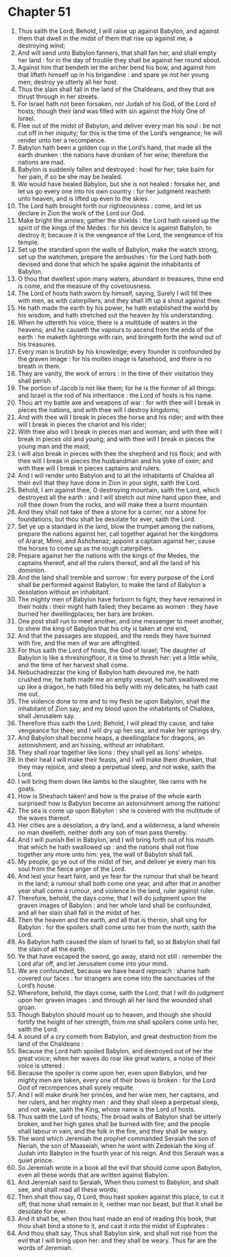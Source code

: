 # Chapter 51

1. Thus saith the Lord; Behold, I will raise up against Babylon, and against them that dwell in the midst of them that rise up against me, a destroying wind;
2. And will send unto Babylon fanners, that shall fan her, and shall empty her land : for in the day of trouble they shall be against her round about.
3. Against him that bendeth let the archer bend his bow, and against him that lifteth himself up in his brigandine : and spare ye not her young men; destroy ye utterly all her host.
4. Thus the slain shall fall in the land of the Chaldeans, and they that are thrust through in her streets.
5. For Israel hath not been forsaken, nor Judah of his God, of the Lord of hosts; though their land was filled with sin against the Holy One of Israel.
6. Flee out of the midst of Babylon, and deliver every man his soul : be not cut off in her iniquity; for this is the time of the Lord’s vengeance; he will render unto her a recompence.
7. Babylon hath been a golden cup in the Lord’s hand, that made all the earth drunken : the nations have drunken of her wine; therefore the nations are mad.
8. Babylon is suddenly fallen and destroyed : howl for her; take balm for her pain, if so be she may be healed.
9. We would have healed Babylon, but she is not healed : forsake her, and let us go every one into his own country : for her judgment reacheth unto heaven, and is lifted up even to the skies.
10. The Lord hath brought forth our righteousness : come, and let us declare in Zion the work of the Lord our God.
11. Make bright the arrows; gather the shields : the Lord hath raised up the spirit of the kings of the Medes : for his device is against Babylon, to destroy it; because it is the vengeance of the Lord, the vengeance of his temple.
12. Set up the standard upon the walls of Babylon, make the watch strong, set up the watchmen, prepare the ambushes : for the Lord hath both devised and done that which he spake against the inhabitants of Babylon.
13. O thou that dwellest upon many waters, abundant in treasures, thine end is come, and the measure of thy covetousness.
14. The Lord of hosts hath sworn by himself, saying, Surely I will fill thee with men, as with caterpillers; and they shall lift up a shout against thee.
15. He hath made the earth by his power, he hath established the world by his wisdom, and hath stretched out the heaven by his understanding.
16. When he uttereth his voice, there is a multitude of waters in the heavens; and he causeth the vapours to ascend from the ends of the earth : he maketh lightnings with rain, and bringeth forth the wind out of his treasures.
17. Every man is brutish by his knowledge; every founder is confounded by the graven image : for his molten image is falsehood, and there is no breath in them.
18. They are vanity, the work of errors : in the time of their visitation they shall perish.
19. The portion of Jacob is not like them; for he is the former of all things: and Israel is the rod of his inheritance : the Lord of hosts is his name.
20. Thou art my battle axe and weapons of war : for with thee will I break in pieces the nations, and with thee will I destroy kingdoms;
21. And with thee will I break in pieces the horse and his rider; and with thee will I break in pieces the chariot and his rider;
22. With thee also will I break in pieces man and woman; and with thee will I break in pieces old and young; and with thee will I break in pieces the young man and the maid;
23. I will also break in pieces with thee the shepherd and his flock; and with thee will I break in pieces the husbandman and his yoke of oxen; and with thee will I break in pieces captains and rulers.
24. And I will render unto Babylon and to all the inhabitants of Chaldea all their evil that they have done in Zion in your sight, saith the Lord.
25. Behold, I am against thee, O destroying mountain, saith the Lord, which destroyest all the earth : and I will stretch out mine hand upon thee, and roll thee down from the rocks, and will make thee a burnt mountain.
26. And they shall not take of thee a stone for a corner, nor a stone for foundations; but thou shalt be desolate for ever, saith the Lord.
27. Set ye up a standard in the land, blow the trumpet among the nations, prepare the nations against her, call together against her the kingdoms of Ararat, Minni, and Ashchenaz; appoint a captain against her; cause the horses to come up as the rough caterpillers.
28. Prepare against her the nations with the kings of the Medes, the captains thereof, and all the rulers thereof, and all the land of his dominion.
29. And the land shall tremble and sorrow : for every purpose of the Lord shall be performed against Babylon, to make the land of Babylon a desolation without an inhabitant.
30. The mighty men of Babylon have forborn to fight, they have remained in their holds : their might hath failed; they became as women : they have burned her dwellingplaces; her bars are broken.
31. One post shall run to meet another, and one messenger to meet another, to shew the king of Babylon that his city is taken at one end,
32. And that the passages are stopped, and the reeds they have burned with fire, and the men of war are affrighted.
33. For thus saith the Lord of hosts, the God of Israel; The daughter of Babylon is like a threshingfloor, it is time to thresh her: yet a little while, and the time of her harvest shall come.
34. Nebuchadrezzar the king of Babylon hath devoured me, he hath crushed me, he hath made me an empty vessel, he hath swallowed me up like a dragon, he hath filled his belly with my delicates, he hath cast me out.
35. The violence done to me and to my flesh be upon Babylon, shall the inhabitant of Zion say; and my blood upon the inhabitants of Chaldea, shall Jerusalem say.
36. Therefore thus saith the Lord; Behold, I will plead thy cause, and take vengeance for thee; and I will dry up her sea, and make her springs dry.
37. And Babylon shall become heaps, a dwellingplace for dragons, an astonishment, and an hissing, without an inhabitant.
38. They shall roar together like lions : they shall yell as lions’ whelps.
39. In their heat I will make their feasts, and I will make them drunken, that they may rejoice, and sleep a perpetual sleep, and not wake, saith the Lord.
40. I will bring them down like lambs to the slaughter, like rams with he goats.
41. How is Sheshach taken! and how is the praise of the whole earth surprised! how is Babylon become an astonishment among the nations!
42. The sea is come up upon Babylon : she is covered with the multitude of the waves thereof.
43. Her cities are a desolation, a dry land, and a wilderness, a land wherein no man dwelleth, neither doth any son of man pass thereby.
44. And I will punish Bel in Babylon, and I will bring forth out of his mouth that which he hath swallowed up : and the nations shall not flow together any more unto him: yea, the wall of Babylon shall fall.
45. My people, go ye out of the midst of her, and deliver ye every man his soul from the fierce anger of the Lord.
46. And lest your heart faint, and ye fear for the rumour that shall be heard in the land; a rumour shall both come one year, and after that in another year shall come a rumour, and violence in the land, ruler against ruler.
47. Therefore, behold, the days come, that I will do judgment upon the graven images of Babylon : and her whole land shall be confounded, and all her slain shall fall in the midst of her.
48. Then the heaven and the earth, and all that is therein, shall sing for Babylon : for the spoilers shall come unto her from the north, saith the Lord.
49. As Babylon hath caused the slain of Israel to fall, so at Babylon shall fall the slain of all the earth.
50. Ye that have escaped the sword, go away, stand not still : remember the Lord afar off, and let Jerusalem come into your mind.
51. We are confounded, because we have heard reproach : shame hath covered our faces : for strangers are come into the sanctuaries of the Lord’s house.
52. Wherefore, behold, the days come, saith the Lord, that I will do judgment upon her graven images : and through all her land the wounded shall groan.
53. Though Babylon should mount up to heaven, and though she should fortify the height of her strength, from me shall spoilers come unto her, saith the Lord.
54. A sound of a cry cometh from Babylon, and great destruction from the land of the Chaldeans :
55. Because the Lord hath spoiled Babylon, and destroyed out of her the great voice; when her waves do roar like great waters, a noise of their voice is uttered :
56. Because the spoiler is come upon her, even upon Babylon, and her mighty men are taken, every one of their bows is broken : for the Lord God of recompences shall surely requite.
57. And I will make drunk her princes, and her wise men, her captains, and her rulers, and her mighty men : and they shall sleep a perpetual sleep, and not wake, saith the King, whose name is the Lord of hosts.
58. Thus saith the Lord of hosts; The broad walls of Babylon shall be utterly broken, and her high gates shall be burned with fire; and the people shall labour in vain, and the folk in the fire, and they shall be weary.
59. The word which Jeremiah the prophet commanded Seraiah the son of Neriah, the son of Maaseiah, when he went with Zedekiah the king of Judah into Babylon in the fourth year of his reign. And this Seraiah was a quiet prince.
60. So Jeremiah wrote in a book all the evil that should come upon Babylon, even all these words that are written against Babylon.
61. And Jeremiah said to Seraiah, When thou comest to Babylon, and shalt see, and shalt read all these words;
62. Then shalt thou say, O Lord, thou hast spoken against this place, to cut it off, that none shall remain in it, neither man nor beast, but that it shall be desolate for ever.
63. And it shall be, when thou hast made an end of reading this book, that thou shalt bind a stone to it, and cast it into the midst of Euphrates :
64. And thou shalt say, Thus shall Babylon sink, and shall not rise from the evil that I will bring upon her: and they shall be weary. Thus far are the words of Jeremiah.

